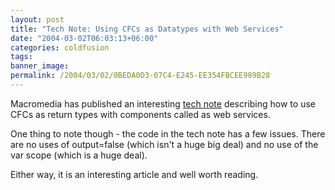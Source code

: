 ```yaml
---
layout: post
title: "Tech Note: Using CFCs as Datatypes with Web Services"
date: "2004-03-02T06:03:13+06:00"
categories: coldfusion 
tags: 
banner_image: 
permalink: /2004/03/02/0BEDA0D3-07C4-E245-EE354FBCEE989B28
---
```


Macromedia has published an interesting <a href="http://www.macromedia.com/support/coldfusion/ts/documents/cfc_datatypes_webservices.htm">tech note</a> describing how to use CFCs as return types with components called as web services. 

One thing to note though - the code in the tech note has a few issues. There are no uses of output=false (which isn't a huge big deal) and no use of the var scope (which is a huge deal).

Either way, it is an interesting article and well worth reading.